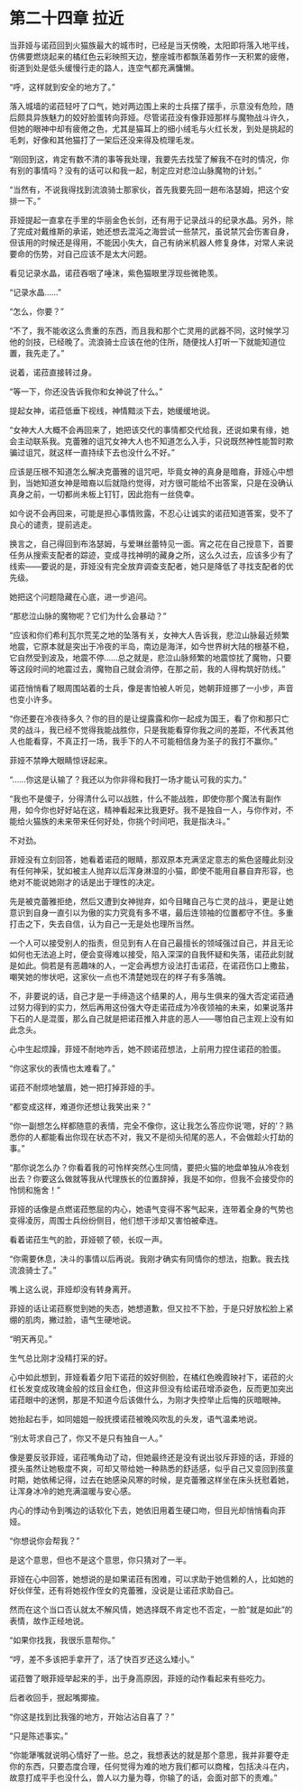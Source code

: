 # 第二十四章 拉近

当菲娅与诺菈回到火猫族最大的城市时，已经是当天傍晚，太阳即将落入地平线，仿佛要燃烧起来的橘红色云彩映照天边，整座城市都飘荡着劳作一天积累的疲倦，街道到处是低头缓慢行走的路人，连空气都充满慵懒。

“呼，这样就到安全的地方了。”

落入城墙的诺菈轻吁了口气，她对两边围上来的士兵摆了摆手，示意没有危险，随后颇具异族魅力的姣好脸蛋转向菲娅。尽管诺菈没有像菲娅那样与魔物战斗许久，但她的眼神中却有疲倦之色，尤其是猫耳上的细小绒毛与火红长发，到处是挑起的毛刺，好像和其他猫打了一架后还没来得及梳理毛发。

“刚回到这，肯定有数不清的事等我处理，我要先去找莹了解我不在时的情况，你有别的事情吗？没有的话可以和我一起，制定应对悲泣山脉魔物的计划。”

“当然有，不说我得找到流浪骑士那家伙，首先我要先回一趟布洛瑟姆，把这个安排一下。”

菲娅提起一直拿在手里的华丽金色长剑，还有用于记录战斗的纪录水晶。另外，除了完成对戴维斯的承诺，她还想去混沌之海尝试一些禁咒，虽说禁咒会伤害自身，但该用的时候还是得用，不能因小失大，自己有纳米机器人修复身体，对常人来说要命的伤势，对自己应该不是太大问题。

看见记录水晶，诺菈吞咽了唾沫，紫色猫眼里浮现些微艳羡。

“记录水晶……”

“怎么，你要？”

“不了，我不能收这么贵重的东西，而且我和那个亡灵用的武器不同，这时候学习他的剑技，已经晚了。流浪骑士应该在他的住所，随便找人打听一下就能知道位置，我先走了。”

说着，诺菈直接转过身。

“等一下，你还没告诉我你和女神说了什么。”

提起女神，诺菈低垂下视线，神情黯淡下去，她缓缓地说。

“女神大人大概不会再回来了，她把该交代的事情都交代给我，还说如果有缘，她会主动联系我。克蕾雅的诅咒女神大人也不知道怎么入手，只说既然神性能暂时欺骗过诅咒，就这样一直持续下去也没什么不好。”

应该是压根不知道怎么解决克蕾雅的诅咒吧，毕竟女神的真身是暗裔，菲娅心中想到，当她知道女神是暗裔以后就隐约觉得，对方很可能给不出答案，只是在没确认真身之前，一切都尚未板上钉钉，因此抱有一丝侥幸。

如今说不会再回来，可能是担心事情败露，不忍心让诚实的诺菈知道答案，受不了良心的谴责，提前逃走。

换言之，自己得回到布洛瑟姆，与爱琳丝蕾特见一面。宵之花在自己授意下，首要任务从搜索支配者的踪迹，变成寻找神明的藏身之所，这么久过去，应该多少有了线索——要说的是，菲娅没有完全放弃调查支配者，她只是降低了寻找支配者的优先级。

她把这个问题隐藏在心底，进一步追问。

“那悲泣山脉的魔物呢？它们为什么会暴动？”

“应该和你们希利瓦尔荒芜之地的坠落有关，女神大人告诉我，悲泣山脉最近频繁地震，它原本就是突出于冷夜的半岛，南边是海洋，如今世界树大陆的根基不稳，它自然受到波及，地震不停……总之就是，悲泣山脉频繁的地震惊扰了魔物，只要等这段时间的地震过去，魔物自己就会消停，在那之前，我的人得构筑好防线。”

诺菈悄悄看了眼周围站着的士兵，像是害怕被人听见，她朝菲娅挪了一小步，声音也变小许多。

“你还要在冷夜待多久？你的目的是让缇露露和你一起成为国王，看了你和那只亡灵的战斗，我已经不觉得我能战胜你，只是我能看穿你我之间的差距，不代表其他人也能看穿，不真正打一场，我手下的人不可能相信身为圣子的我打不赢你。”

菲娅不禁睁大眼睛惊讶起来。

“……你这是认输了？我还以为你非得和我打一场才能认可我的实力。”

“我也不是傻子，分得清什么可以战胜，什么不能战胜，即使你那个魔法有副作用，如今你也好好站在这，精神看起来比我更好。我不是独自一人，与你作对，不能给火猫族的未来带来任何好处，你挑个时间吧，我是指决斗。”

不对劲。

菲娅没有立刻回答，她看着诺菈的眼睛，那双原本充满坚定意志的紫色竖瞳此刻没有任何神采，犹如被主人抛弃以后浑身淋湿的小猫，即使不能用自暴自弃形容，也绝对不能说她刚才的话是出于理性的决定。

先是被克蕾雅拒绝，然后又遭到女神抛弃，如今目睹自己与亡灵的战斗，更是让她意识到自身一直引以为傲的实力究竟有多不堪，最后连领袖的位置都守不住。多重打击之下，失去自信，认为自己一无是处也理所当然。

一个人可以接受别人的指责，但见到有人在自己最擅长的领域强过自己，并且无论如何也无法追上时，便会变得难以接受，陷入深深的自我怀疑和失落，诺菈此刻就是如此。倘若是有恶趣味的人，一定会再想方设法打击诺菈，在诺菈伤口上撒盐，嘲笑她的惨状吧，这家伙一点也不清楚她现在的样子有多落魄。

不，非要说的话，自己才是一手缔造这个结果的人，用与生俱来的强大否定诺菈通过努力得到的实力，然后再用这份强大夺走诺菈成为冷夜领袖的未来，如果说落井下石的人是混蛋，那么自己就是把诺菈推入井底的恶人——哪怕自己主观上没有如此念头。

心中生起烦躁，菲娅不耐地咋舌，她不顾诺菈想法，上前用力捏住诺菈的脸蛋。

“你这家伙的表情也太难看了。”

诺菈不耐烦地皱眉，她一把打掉菲娅的手。

“都变成这样，难道你还想让我笑出来？”

“你一副想怎么样都随意的表情，完全不像你，这让我怎么答应你说‘嗯，好的’？熟悉你的人都能看出你现在状态不对，我又不是彻头彻尾的恶人，不会做趁火打劫的事。”

“那你说怎么办？你看着我的可怜样突然心生同情，要把火猫的地盘单独从冷夜划出去？你要这么做就等我从代理族长的位置辞掉，我是不如你，但我不会接受你的怜悯和施舍！”

菲娅的话像是点燃诺菈憋屈的内心，她语气变得不客气起来，连带着全身的气势也变得凌厉，周围士兵纷纷侧目，他们想干涉却又害怕被牵连。

看着诺菈生气的脸，菲娅顿了顿，长叹一声。

“你需要休息，决斗的事情以后再说。我刚才确实有同情你的想法，抱歉。我去找流浪骑士了。”

嘴上这么说，菲娅却没有转身离开。

菲娅的话让诺菈察觉到她的失态，她想道歉，但又拉不下脸，于是只好放松脸上紧绷的肌肉，撇过脸，语气生硬地说。

“明天再见。”

生气总比刚才没精打采的好。

心中如此想到，菲娅看着夕阳下诺菈的姣好侧脸，在橘红色晚霞映衬下，诺菈的火红长发变成玫瑰金般的炫目金红色，但这非但没有给诺菈增添姿色，反而更加突出诺菈眼中的迷惘，那是不知道今后该做什么，为刚才失控举止后悔的灰暗眼神。

她抬起右手，如同姐姐一般抚摸诺菈被晚风吹乱的头发，语气温柔地说。

“别太苛求自己了，你又不是只有独自一人。”

像是要反驳菲娅，诺菈嘴角动了动，但她最终还是没有说出驳斥菲娅的话，菲娅的摸头虽然让她极度不爽，可却又带给她一种熟悉的舒适感，似乎自己又变回到孩童时期，她依稀记得，过去在她感染风寒的时候，是克蕾雅这样坐在床头抚慰着她，让浑身冰冷的她充满温暖与安心感。

内心的悸动令到嘴边的话软化下去，她依旧用着生硬口吻，但目光却悄悄看向菲娅。

“你想说你会帮我？”

是这个意思，但也不是这个意思，你只猜对了一半。

菲娅在心中回答，她想说的是如果诺菈有困难，可以求助于她信赖的人，比如她的好伙伴莹，还有将她视作侄女的克蕾雅，没说是让诺菈求助自己。

然而在这个当口否认就太不解风情，她选择既不肯定也不否定，一脸“就是如此”的表情，故作正经地说。

“如果你找我，我很乐意帮你。”

“哼，差不多该把手拿开了，活了快百岁还这么矮小。”

诺菈瞥了眼菲娅举起来的手，出于身高原因，菲娅的动作看起来有些吃力。

后者收回手，抿起嘴揶揄。

“你这是找到比我强的地方，开始沾沾自喜了？”

“只是陈述事实。”

“你能犟嘴就说明心情好了一些。总之，我想表达的就是那个意思，我并非要夺走你的东西，只要态度合理，任何觉得为难的地方我们都可以商榷，包括决斗在内，故意打成平手也没什么，兽人以力量为尊，你输了的话，会面对部下的责难。”
